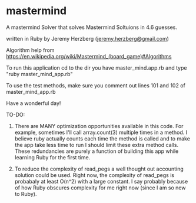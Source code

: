 # mastermind
A mastermind Solver that solves Mastermind Soltuions in 4.6 guesses.

written in Ruby by Jeremy Herzberg (jeremy.herzberg@gmail.com)

Algorithm help from https://en.wikipedia.org/wiki/Mastermind_(board_game)#Algorithms

To run this application cd to the dir you have master_mind.app.rb and type "ruby master_mind_app.rb" 

To use the test methods, make sure you comment out lines 101 and 102 of master_mind_app.rb

Have a wonderful day!

TO-DO:

1) There are MANY optimization opportunities available in this code. For example, sometimes I'll call array.count(3) multiple times in a method. I believe ruby actually counts each time the method is called and to make the app take less time to run I should limit these extra method calls. These redundancies are purely a function of building this app while learning Ruby for the first time.


2) To reduce the complexity of read_pegs a well thought out accounting solution could be used. Right now, the complexity of read_pegs is probabaly at least O(n^2) with a large constant. I say probably because of how Ruby obscures complexity for me right now (since I am so new to Ruby).
